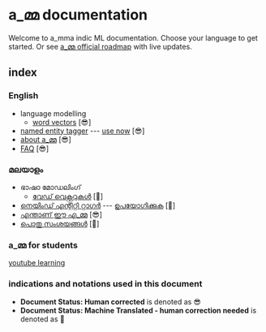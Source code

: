 # a_മ്മ documentation

Welcome to a_mma indic ML documentation. Choose your language to get started. Or see [a_മ്മ official roadmap](https://github.com/a-mma/a-mma-documentation/blob/master/docs/00.01_activities/roadmap.md) with live updates.

## index

### English
* language modelling
	* [word vectors](https://github.com/a-mma/a-mma-documentation/blob/master/docs/01.10_language_modelling/word_vect_en.md)   [😎]
* [named entity tagger](https://github.com/a-mma/a-mma-documentation/blob/master/docs/01_named_entity_recognition/ner_en.md) --- [use now](https://amma-ner-frontend.herokuapp.com/)   [😎]
* [about a_മ്മ](https://github.com/a-mma/a-mma-documentation/blob/master/docs/00.10_about/about_en.md)   [😎]
* [FAQ](https://github.com/a-mma/a-mma-documentation/blob/master/docs/zz_FAQ/FAQ_en.md)   [😎]


### മലയാളം 
* ഭാഷാ മോഡലിംഗ്
	* [വേഡ് വെക്റ്ററുകൾ](https://github.com/a-mma/a-mma-documentation/blob/master/docs/01.10_language_modelling/word_vect_ml.md) [🤖]
* [നെയിംഡ് എന്റിറ്റി റ്റാഗര്‍](https://github.com/a-mma/a-mma-documentation/blob/master/docs/01_named_entity_recognition/ner_ml.md) --- [ഉപയോഗിക്കുക](https://amma-ner-frontend.herokuapp.com/)   [🤖]
* [എന്താണ് ഈ എ_മ്മ](https://github.com/a-mma/a-mma-documentation/blob/master/docs/00.10_about/about_ml.md)   [😎]
* [പൊതു സംശയങ്ങള്‍](https://github.com/a-mma/a-mma-documentation/blob/master/docs/zz_FAQ/FAQ_ml.md)   [🤖]

### a_മ്മ for students
[youtube learning](https://www.youtube.com/channel/UCUvH5zy18T4Q1NNDmwKeorQ)

### indications and notations used in this document
* **Document Status: Human corrected** is denoted as 😎
* **Document Status: Machine Translated - human correction needed** is denoted as 🤖
